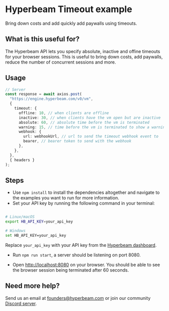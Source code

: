 # Hyperbeam Timeout example

Bring down costs and add quickly add paywalls using timeouts.

## What is this useful for?

The Hyperbeam API lets you specify absolute, inactive and offine timeouts for your browser sessions. This is useful to bring down costs, add paywalls, reduce the number of concurrent sessions and more.

## Usage

```ts
// Server
const response = await axios.post(
  "https://engine.hyperbeam.com/v0/vm",
  {
    timeout: {
      offline: 10, // when clients are offline
      inactive: 30, // when clients have the vm open but are inactive
      absolute: 60, // absolute time before the vm is terminated
      warning: 15, // time before the vm is terminated to show a warning
      webhook: {
        url: webhookUrl, // url to send the timeout webhook event to
        bearer, // bearer token to send with the webhook
      },
    },
  },
  { headers }
);
```

## Steps

- Use `npm install` to install the dependencies altogether and navigate to the examples you want to run for more information.
- Set your API key by running the following command in your terminal:

```bash

# Linux/macOS
export HB_API_KEY=your_api_key

# Windows
set HB_API_KEY=your_api_key
```

Replace `your_api_key` with your API key from the [Hyperbeam dashboard](https://hyperbeam.com/dashboard).

- Run `npm run start`, a server should be listening on port 8080.

- Open <http://localhost:8080> on your browser. You should be able to see the browser session being terminated after 60 seconds.

## Need more help?

Send us an email at [founders@hyperbeam.com](mailto:founders@hyperbeam.com) or join our community [Discord server](https://discord.gg/D78RsGfQjq).
